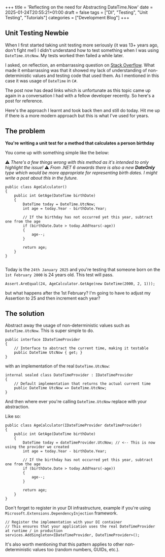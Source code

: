 +++
title = 'Reflecting on the need for Abstracting DateTime.Now'
date = 2025-01-24T20:55:21+01:00
draft = false
tags = ["DI", "Testing", "Unit Testing", "Tutorials"]
categories = ["Development Blog"]
+++

## Unit Testing Newbie
When I first started taking unit testing more seriously (it was 13+ years ago, don't fight me!) I didn't understand how to test something when I was using `DateTime.UtcNow`. My tests worked then failed a while later.

I asked, on reflection, an embarrassing question on [Stack Overflow](https://stackoverflow.com/questions/7661953/how-to-write-unit-test-for-time-sensitive-constant). What made it embarrassing was that it showed my lack of understanding of non-deterministic values and testing code that used them. As I mentioned in this case it was usage of `DateTime` in `C#`.

The post now has dead links which is unfortunate as this topic came up again in a conversation I had with a fellow developer recently. So here's a post for reference.

Here's the approach I learnt and took back then and still do today. Hit me up if there is a more modern approach but this is what I've used for years.

## The problem
**You're writing a unit test for a method that calculates a person birthday**

You come up with something simple like the below:

⚠️ _There's a few things wrong with this method as it's intended to only highlight the issue!_
⚠️ _From .NET 6 onwards there is also a new **DateOnly** type which would be more appropriate for representing birth dates. I might write a post about this in the future._

```CSharp
public class AgeCalculator()
{
    public int GetAge(DateTime birthDate)
    {
        DateTime today = DateTime.UtcNow;
        int age = today.Year - birthDate.Year;

        // If the birthday has not occurred yet this year, subtract one from the age
        if (birthDate.Date > today.AddYears(-age))
        {
            age--;
        }

        return age;
    }
}


```
Today is the `24th January 2025` and you're testing that someone born on the `1st February 2000` is 24 years old. This test will pass.

```CSharp
Assert.AreEqual(24, AgeCalculator.GetAge(new DateTime(2000, 2, 1)));
```
but what happens after the 1st February? I'm going to have to adjust my Assertion to 25 and then increment each year?

## The solution
Abstract away the usage of non-deterministic values such as `DateTime.UtcNow`. This is super simple to do.

```CSharp
public interface IDateTimeProvider
{
    // Interface to abstract the current time, making it testable
    public DateTime UtcNow { get; }
}
```

with an implementation of the real `DateTime.UtcNow`:
```CSharp
internal sealed class DateTimeProvider : IDateTimeProvider
{
    // Default implementation that returns the actual current time
    public DateTime UtcNow => DateTime.UtcNow;
}
```
And then where ever you're calling `DateTime.UtcNow` replace with your abstraction.

Like so:
```CSharp
public class AgeCalculator(IDateTimeProvider dateTimeProvider)
{
    public int GetAge(DateTime birthDate)
    {
        DateTime today = dateTimeProvider.UtcNow; // <-- This is now using the provider we created
        int age = today.Year - birthDate.Year;

        // If the birthday has not occurred yet this year, subtract one from the age
        if (birthDate.Date > today.AddYears(-age))
        {
            age--;
        }

        return age;
    }
}
```


Don't forget to register in your DI infrastructure, example if you're using `Microsoft.Extensions.DependencyInjection` framework.

```CSharp
// Register the implementation with your DI container
// This ensures that your application uses the real DateTimeProvider at runtime / in production
services.AddSingleton<IDateTimeProvider, DateTimeProvider>();
```



It's also worth mentioning that this pattern applies to other non-deterministic values too (random numbers, GUIDs, etc.).